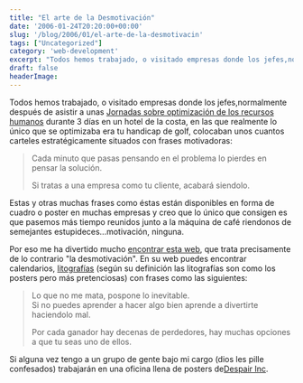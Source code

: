 ```yaml
---
title: "El arte de la Desmotivación"
date: '2006-01-24T20:20:00+00:00'
slug: '/blog/2006/01/el-arte-de-la-desmotivacin'
tags: ["Uncategorized"]
category: 'web-development'
excerpt: "Todos hemos trabajado, o visitado empresas donde los jefes,normalmente después de asistir a unas [Jornadas sobre optimización de los recursos humanos]("
draft: false
headerImage: 
---
```

Todos hemos trabajado, o visitado empresas donde los jefes,normalmente después de asistir a unas [Jornadas sobre optimización de los recursos humanos](http://headrush.typepad.com/creating_passionate_users/) durante 3 días en un hotel de la costa, en las que realmente lo único que se optimizaba era tu handicap de golf, colocaban unos cuantos carteles estratégicamente situados con frases motivadoras:

> Cada minuto que pasas pensando en el problema lo pierdes en pensar la solución.
> 
> Si tratas a una empresa como tu cliente, acabará siendolo.

Estas y otras muchas frases como éstas están disponibles en forma de cuadro o poster en muchas empresas y creo que lo único que consigen es que pasemos más tiempo reunidos junto a la máquina de café riendonos de semejantes estupideces...motivación, ninguna.

Por eso me ha divertido mucho [encontrar esta web](http://www.despair.com), que trata precisamente de lo contrario "la desmotivación". En su web puedes encontrar calendarios, [litografías](http://www.despair.com/lithographs.html) (según su definición las litografías son como los posters pero más pretenciosas) con frases como las siguientes:

> Lo que no me mata, pospone lo inevitable.  
> Si no puedes aprender a hacer algo bien aprende a divertirte haciendolo mal.
> 
> Por cada ganador hay decenas de perdedores, hay muchas opciones a que tu seas uno de ellos.

Si alguna vez tengo a un grupo de gente bajo mi cargo (dios les pille confesados) trabajarán en una oficina llena de posters de[Despair Inc](http://www.despair.com/artofde.html).

